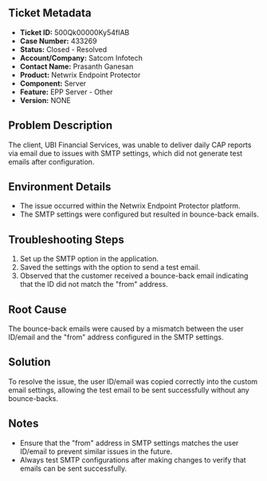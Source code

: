 ## Ticket Metadata
- **Ticket ID:** 500Qk00000Ky54fIAB
- **Case Number:** 433269
- **Status:** Closed - Resolved
- **Account/Company:** Satcom Infotech
- **Contact Name:** Prasanth Ganesan
- **Product:** Netwrix Endpoint Protector
- **Component:** Server
- **Feature:** EPP Server - Other
- **Version:** NONE

## Problem Description
The client, UBI Financial Services, was unable to deliver daily CAP reports via email due to issues with SMTP settings, which did not generate test emails after configuration.

## Environment Details
- The issue occurred within the Netwrix Endpoint Protector platform.
- The SMTP settings were configured but resulted in bounce-back emails.

## Troubleshooting Steps
1. Set up the SMTP option in the application.
2. Saved the settings with the option to send a test email.
3. Observed that the customer received a bounce-back email indicating that the ID did not match the "from" address.

## Root Cause
The bounce-back emails were caused by a mismatch between the user ID/email and the "from" address configured in the SMTP settings.

## Solution
To resolve the issue, the user ID/email was copied correctly into the custom email settings, allowing the test email to be sent successfully without any bounce-backs.

## Notes
- Ensure that the "from" address in SMTP settings matches the user ID/email to prevent similar issues in the future.
- Always test SMTP configurations after making changes to verify that emails can be sent successfully.